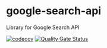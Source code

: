 # google-search-api

Library for Google Search API

[![codecov](https://codecov.io/gh/starkeen/google-search-api/branch/main/graph/badge.svg)](https://codecov.io/gh/starkeen/google-search-api)
[![Quality Gate Status](https://sonarcloud.io/api/project_badges/measure?project=starkeen_google-search-api&metric=alert_status)](https://sonarcloud.io/summary/new_code?id=starkeen_google-search-api)
